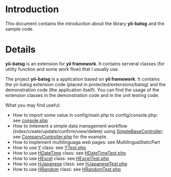 # Introduction #

This document contains the introduction about the library **yii-batsg** and the sample code.

# Details #

**yii-batsg** is an extension for **yii framework**. It contains serveral classes (for utility function and some work flow) that I usually use.

The project **yii-batsg** is a application based on **yii framework**. It contains the yii-batsg extension code (placed in protected/extensions/batsg) and the demonstration code (the application itself). You can find the usage of the extension classes in the demonstration code and in the unit testing code.

What you may find useful:
  * How to import some value in config/main.php to config/console.php: see [console.php](http://code.google.com/p/yii-batsg/source/browse/trunk/yii-batsg/protected/config/console.php)
  * How to imlement a simple data management workflow (index/create/update/confirm/view/delete) using [SimpleBaseController](http://code.google.com/p/yii-batsg/source/browse/trunk/yii-batsg/protected/extensions/batsg/controllers/SimpleBaseController.php): see [CompanyController.php](http://code.google.com/p/yii-batsg/source/browse/trunk/yii-batsg/protected/controllers/admin/CompanyController.php) for the example.
  * How to implement multilinguaga web pages: see MultilinguaStaticPart
  * How to use [Y](http://code.google.com/p/yii-batsg/source/browse/trunk/yii-batsg/protected/extensions/batsg/Y.php) class: see [YTest.php](http://code.google.com/p/yii-batsg/source/browse/trunk/yii-batsg/protected/tests/unit/batsg/YTest.php)
  * How to use [HDateTime](http://code.google.com/p/yii-batsg/source/browse/trunk/yii-batsg/protected/extensions/batsg/HDateTime.php) class: see [HDateTimeTest.php](http://code.google.com/p/yii-batsg/source/browse/trunk/yii-batsg/protected/tests/unit/batsg/HDateTimeTest.php)
  * How to use [HExcel](http://code.google.com/p/yii-batsg/source/browse/trunk/yii-batsg/protected/extensions/batsg/HExcel.php) class: see [HExcelTest.php](http://code.google.com/p/yii-batsg/source/browse/trunk/yii-batsg/protected/tests/unit/batsg/HDateTimeTest.php)
  * How to use [HJapanese](http://code.google.com/p/yii-batsg/source/browse/trunk/yii-batsg/protected/extensions/batsg/HJapanese.php) class: see [HJapaneseTest.php](http://code.google.com/p/yii-batsg/source/browse/trunk/yii-batsg/protected/tests/unit/batsg/HJapaneseTest.php)
  * How to use [HRandom](http://code.google.com/p/yii-batsg/source/browse/trunk/yii-batsg/protected/extensions/batsg/HRandom.php) class: see [HRandomTest.php](http://code.google.com/p/yii-batsg/source/browse/trunk/yii-batsg/protected/tests/unit/batsg/HRandomTest.php)